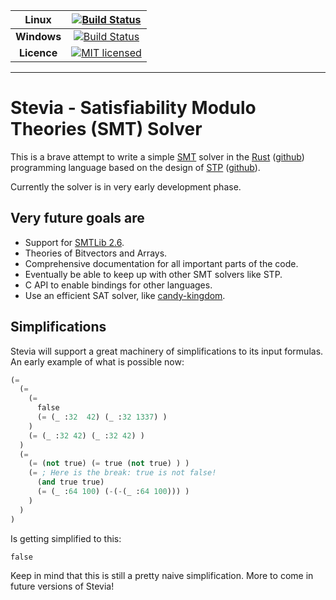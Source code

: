 | **Linux** | [![Build Status](https://travis-ci.org/Robbepop/stevia.svg?branch=master)](https://travis-ci.org/Robbepop/stevia) |
|:-:|:-:|
| **Windows** | [![Build Status](https://ci.appveyor.com/api/projects/status/16fc9l6rtroo4xqd?svg=true)](https://ci.appveyor.com/project/Robbepop/stevia/branch/master) |
| **Licence** | [![MIT licensed](https://img.shields.io/badge/license-MIT-blue.svg)](./LICENSE) |

---

# Stevia - Satisfiability Modulo Theories (SMT) Solver

This is a brave attempt to write a simple [SMT](https://en.wikipedia.org/wiki/Satisfiability_modulo_theories) solver in the [Rust](https://www.rust-lang.org/) ([github](https://github.com/rust-lang/rust)) programming language based on the design of [STP](http://stp.github.io/) ([github](https://github.com/stp/stp)).  

Currently the solver is in very early development phase.

## Very future goals are
- Support for [SMTLib 2.6](http://smtlib.cs.uiowa.edu/papers/smt-lib-reference-v2.6-draft-3.pdf).
- Theories of Bitvectors and Arrays.
- Comprehensive documentation for all important parts of the code.
- Eventually be able to keep up with other SMT solvers like STP.
- C API to enable bindings for other languages.
- Use an efficient SAT solver, like [candy-kingdom](https://github.com/Udopia/candy-kingdom).

## Simplifications

Stevia will support a great machinery of simplifications to its input formulas.
An early example of what is possible now:

```lisp
(=
  (=
    (=
      false
      (= (_ :32  42) (_ :32 1337) )
    )
    (= (_ :32 42) (_ :32 42) )
  )
  (=
    (= (not true) (= true (not true) ) )
    (= ; Here is the break: true is not false!
      (and true true)
      (= (_ :64 100) (-(-(_ :64 100))) )
    )
  )
)
```

Is getting simplified to this:

```lisp
false
```

Keep in mind that this is still a pretty naive simplification. More to come in future versions of Stevia!
